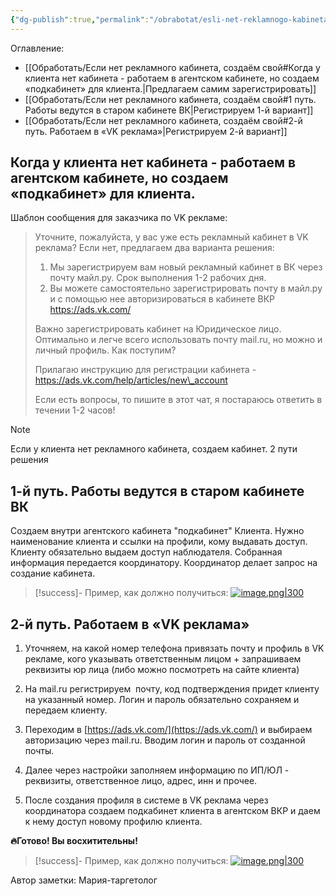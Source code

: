 ```yaml
---
{"dg-publish":true,"permalink":"/obrabotat/esli-net-reklamnogo-kabineta-sozdayom-svoj/"}
---
```


Оглавление:
- [[Обработать/Если нет рекламного кабинета, создаём свой#Когда у клиента нет кабинета - работаем в агентском кабинете, но создаем «подкабинет» для клиента.\|Предлагаем самим зарегистрировать]]
- [[Обработать/Если нет рекламного кабинета, создаём свой#1 путь. Работы ведутся в старом кабинете ВК\|Регистрируем 1-й вариант]]
- [[Обработать/Если нет рекламного кабинета, создаём свой#2-й путь. Работаем в «VK реклама»\|Регистрируем 2-й вариант]]
## Когда у клиента нет кабинета - работаем в агентском кабинете, но создаем «подкабинет» для клиента.


Шаблон сообщения для заказчика по VK рекламе:

> Уточните, пожалуйста, у вас уже есть рекламный кабинет в VK реклама? Если нет, предлагаем два варианта решения:
> 
> 1) Мы зарегистрируем вам новый рекламный кабинет в ВК через почту майл.ру. Срок выполнения 1-2 рабочих дня.
> 2) Вы можете самостоятельно зарегистрировать почту в майл.ру и с помощью нее авторизироваться в кабинете ВКР https://ads.vk.com/
> 
> Важно зарегистрировать кабинет на Юридическое лицо.  
> Оптимально и легче всего использовать почту mail.ru, но можно и личный профиль.
> Как поступим?
> 
> Прилагаю инструкцию для регистрации кабинета - https://ads.vk.com/help/articles/new\_account
> 
> Если есть вопросы, то пишите в этот чат, я постараюсь ответить в течении 1-2 часов!




> [!NOTE]
> Если у клиента нет рекламного кабинета, создаем кабинет. 
> 2 пути решения

## 1-й путь. Работы ведутся в старом кабинете ВК

Создаем внутри агентского кабинета "подкабинет" Клиента. Нужно наименование клиента и ссылки на профили, кому выдавать доступ. Клиенту обязательно выдаем доступ наблюдателя. Собранная информация передается координатору. Координатор делает запрос на создание кабинета.

> [!success]- Пример, как должно получиться:
> [![image.png|300](https://wiki.ostroukh.ru/uploads/images/gallery/2023-08/scaled-1680-/image.png)](https://wiki.ostroukh.ru/uploads/images/gallery/2023-08/image.png)
  

## 2-й путь. Работаем в «VK реклама»

1. Уточняем, на какой номер телефона привязать почту и профиль в VK рекламе, кого указывать ответственным лицом + запрашиваем реквизиты юр лица (либо можно посмотреть на сайте клиента)

2. На mail.ru регистрируем  почту, код подтверждения придет клиенту на указанный номер. Логин и пароль обязательно сохраняем и передаем клиенту.

3. Переходим в [https://ads.vk.com/](https://ads.vk.com/) и выбираем авторизацию через mail.ru. Вводим логин и пароль от созданной почты.

4. Далее через настройки заполняем информацию по ИП/ЮЛ - реквизиты, ответственное лицо, адрес, инн и прочее.

5. После создания профиля в системе в VK реклама через координатора создаем подкабинет клиента в агентском ВКР и даем к нему доступ новому профилю клиента.

**🔥Готово! Вы восхитительны!**

> [!success]- Пример, как должно получиться:
> [![image.png|300](https://wiki.ostroukh.ru/uploads/images/gallery/2023-08/scaled-1680-/bFUimage.png)](https://wiki.ostroukh.ru/uploads/images/gallery/2023-08/bFUimage.png)
> 

Автор заметки: Мария-таргетолог
